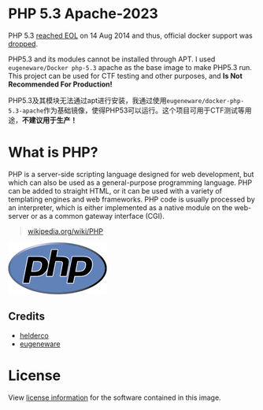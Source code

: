 # PHP 5.3 Apache-2023

PHP 5.3 [reached EOL](http://php.net/eol.php) on 14 Aug 2014 and thus, official docker support was [dropped](https://github.com/docker-library/php/pull/20).

PHP5.3 and its modules cannot be installed through APT. I used `eugeneware/Docker php-5.3` apache as the base image to make PHP5.3 run. This project can be used for CTF testing and other purposes, and **Is Not Recommended For Production!**

PHP5.3及其模块无法通过apt进行安装，我通过使用`eugeneware/docker-php-5.3-apache`作为基础镜像，使得PHP53可以运行。这个项目可用于CTF测试等用途，**不建议用于生产！**


# What is PHP?

PHP is a server-side scripting language designed for web development, but which can also be used as a general-purpose programming language. PHP can be added to straight HTML, or it can be used with a variety of templating engines and web frameworks. PHP code is usually processed by an interpreter, which is either implemented as a native module on the web-server or as a common gateway interface (CGI).

> [wikipedia.org/wiki/PHP](http://en.wikipedia.org/wiki/PHP)

![logo](https://raw.githubusercontent.com/docker-library/docs/master/php/logo.png)


## Credits

- [helderco](https://github.com/helderco/docker-php-5.3)
- [eugeneware](https://github.com/eugeneware/docker-php-5.3-apache)

# License

View [license information](http://php.net/license/) for the software contained in this image.

